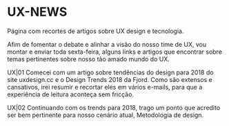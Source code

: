 # UX-NEWS
Página com recortes de artigos sobre UX design e tecnologia.

Afim de fomentar o debate e alinhar a visão do nosso time de UX, vou montar e enviar toda sexta-feira, alguns links e artigos que encontrar sobre temas pertinentes sobre nosso tão amado mundo do UX. 

UX|01 Comecei com um artigo sobre tendências do design para 2018 do site uxdesign.cc e o Design Trends 2018 da Fjord. Como são extensos e cansativos, irei resumir e recortar eles em vários e-mails, para que a experiência de leitura aconteça sem fricção.

UX|02 Continuando com os trends para 2018, trago um ponto que acredito ser bem pertinente para nosso cenário atual, Metodologia de design.

